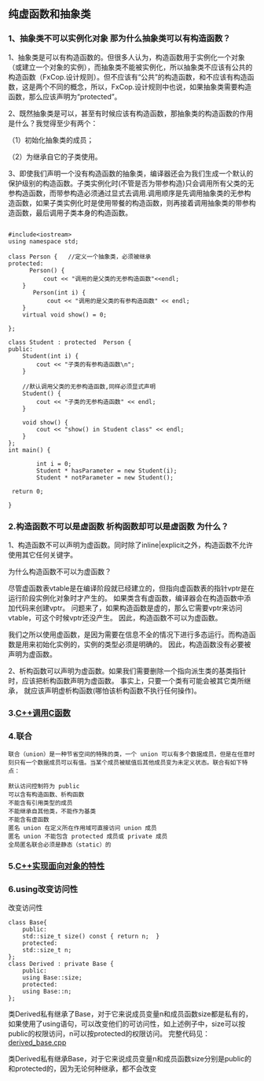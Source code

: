 
## 纯虚函数和抽象类
### 1、抽象类不可以实例化对象 那为什么抽象类可以有构造函数？

1、抽象类是可以有构造函数的。但很多人认为，构造函数用于实例化一个对象（或建立一个对象的实例），而抽象类不能被实例化，所以抽象类不应该有公共的构造函数（FxCop.设计规则）。但不应该有“公共”的构造函数，和不应该有构造函数，这是两个不同的概念，所以，FxCop.设计规则中也说，如果抽象类需要构造函数，那么应该声明为“protected”。

2、既然抽象类是可以，甚至有时候应该有构造函数，那抽象类的构造函数的作用是什么？我觉得至少有两个：

（1）初始化抽象类的成员；

（2）为继承自它的子类使用。

3、即使我们声明一个没有构造函数的抽象类，编译器还会为我们生成一个默认的保护级别的构造函数。子类实例化时(不管是否为带参构造)只会调用所有父类的无参构造函数，而带参构造必须通过显式去调用.调用顺序是先调用抽象类的无参构造函数，如果子类实例化时是使用带餐的构造函数，则再接着调用抽象类的带参构造函数，最后调用子类本身的构造函数。

```

#include<iostream>
using namespace std;

class Person {   //定义一个抽象类，必须被继承
protected:
      Person() {
          cout << "调用的是父类的无参构造函数"<<endl;
    }
       Person(int i) {
           cout << "调用的是父类的有参构造函数" << endl;
    }
    virtual void show() = 0;

};

class Student : protected  Person {
public:
    Student(int i) {
        cout << "子类的有参构造函数\n";
    }

    //默认调用父类的无参构造函数,同样必须显式声明
    Student() {
        cout << "子类的无参构造函数" << endl;
    }

    void show() {
        cout << "show() in Student class" << endl;
    }
};
int main() {

        int i = 0;
        Student * hasParameter = new Student(i);
        Student * notParameter = new Student();

 return 0;

}

```


### 2.构造函数不可以是虚函数  析构函数却可以是虚函数 为什么？
1、构造函数不可以声明为虚函数。同时除了inline|explicit之外，构造函数不允许使用其它任何关键字。

为什么构造函数不可以为虚函数？

尽管虚函数表vtable是在编译阶段就已经建立的，但指向虚函数表的指针vptr是在运行阶段实例化对象时才产生的。 如果类含有虚函数，编译器会在构造函数中添加代码来创建vptr。 问题来了，如果构造函数是虚的，那么它需要vptr来访问vtable，可这个时候vptr还没产生。 因此，构造函数不可以为虚函数。

我们之所以使用虚函数，是因为需要在信息不全的情况下进行多态运行。而构造函数是用来初始化实例的，实例的类型必须是明确的。 因此，构造函数没有必要被声明为虚函数。

2、析构函数可以声明为虚函数。如果我们需要删除一个指向派生类的基类指针时，应该把析构函数声明为虚函数。 事实上，只要一个类有可能会被其它类所继承， 就应该声明虚析构函数(哪怕该析构函数不执行任何操作)。



### 3.[C++调用C函数](https://github.com/Light-City/CPlusPlusThings/tree/master/basic_content/extern)

### 4.联合

    联合（union）是一种节省空间的特殊的类，一个 union 可以有多个数据成员，但是在任意时刻只有一个数据成员可以有值。当某个成员被赋值后其他成员变为未定义状态。联合有如下特点：

    默认访问控制符为 public
    可以含有构造函数、析构函数
    不能含有引用类型的成员
    不能继承自其他类，不能作为基类
    不能含有虚函数
    匿名 union 在定义所在作用域可直接访问 union 成员
    匿名 union 不能包含 protected 成员或 private 成员
    全局匿名联合必须是静态（static）的
    
    
    
### 5.[C++实现面向对象的特性](https://github.com/Light-City/CPlusPlusThings/tree/master/basic_content/c_poly)
    
    
### 6.using改变访问性
改变访问性
```
class Base{
    public:
    std::size_t size() const { return n;  }
    protected:
    std::size_t n;
};
class Derived : private Base {
    public:
    using Base::size;
    protected:
    using Base::n;
};
```
类Derived私有继承了Base，对于它来说成员变量n和成员函数size都是私有的，如果使用了using语句，可以改变他们的可访问性，如上述例子中，size可以按public的权限访问，n可以按protected的权限访问。 完整代码见： [derived_base.cpp](https://github.com/TXC-Git/StudyC-/blob/main/derived_base.cpp)


类Derived私有继承Base，对于它来说成员变量n和成员函数size分别是public的和protected的，因为无论何种继承，都不会改变
